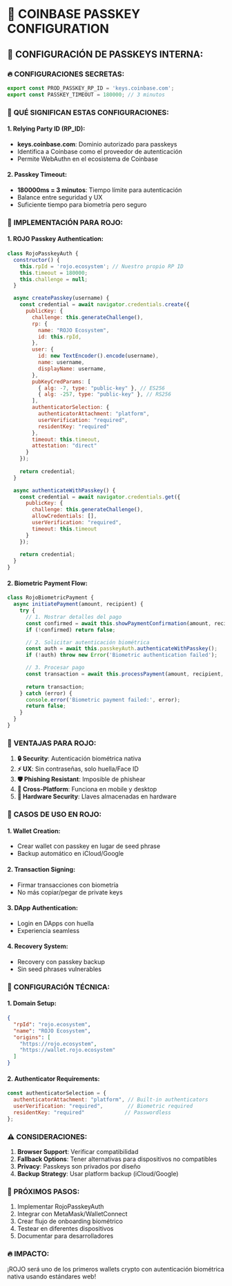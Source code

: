 # 🔐 COINBASE PASSKEY CONFIGURATION

## 🎯 **CONFIGURACIÓN DE PASSKEYS INTERNA:**

### 🔥 **CONFIGURACIONES SECRETAS:**
```javascript
export const PROD_PASSKEY_RP_ID = 'keys.coinbase.com';
export const PASSKEY_TIMEOUT = 180000; // 3 minutos
```

### 🌟 **QUÉ SIGNIFICAN ESTAS CONFIGURACIONES:**

#### **1. Relying Party ID (RP_ID):**
- **keys.coinbase.com**: Dominio autorizado para passkeys
- Identifica a Coinbase como el proveedor de autenticación
- Permite WebAuthn en el ecosistema de Coinbase

#### **2. Passkey Timeout:**
- **180000ms = 3 minutos**: Tiempo límite para autenticación
- Balance entre seguridad y UX
- Suficiente tiempo para biometría pero seguro

### 🚀 **IMPLEMENTACIÓN PARA ROJO:**

#### **1. ROJO Passkey Authentication:**
```javascript
class RojoPasskeyAuth {
  constructor() {
    this.rpId = 'rojo.ecosystem'; // Nuestro propio RP ID
    this.timeout = 180000;
    this.challenge = null;
  }

  async createPasskey(username) {
    const credential = await navigator.credentials.create({
      publicKey: {
        challenge: this.generateChallenge(),
        rp: {
          name: "ROJO Ecosystem",
          id: this.rpId,
        },
        user: {
          id: new TextEncoder().encode(username),
          name: username,
          displayName: username,
        },
        pubKeyCredParams: [
          { alg: -7, type: "public-key" }, // ES256
          { alg: -257, type: "public-key" }, // RS256
        ],
        authenticatorSelection: {
          authenticatorAttachment: "platform",
          userVerification: "required",
          residentKey: "required"
        },
        timeout: this.timeout,
        attestation: "direct"
      }
    });
    
    return credential;
  }

  async authenticateWithPasskey() {
    const credential = await navigator.credentials.get({
      publicKey: {
        challenge: this.generateChallenge(),
        allowCredentials: [],
        userVerification: "required",
        timeout: this.timeout
      }
    });
    
    return credential;
  }
}
```

#### **2. Biometric Payment Flow:**
```javascript
class RojoBiometricPayment {
  async initiatePayment(amount, recipient) {
    try {
      // 1. Mostrar detalles del pago
      const confirmed = await this.showPaymentConfirmation(amount, recipient);
      if (!confirmed) return false;

      // 2. Solicitar autenticación biométrica
      const auth = await this.passkeyAuth.authenticateWithPasskey();
      if (!auth) throw new Error('Biometric authentication failed');

      // 3. Procesar pago
      const transaction = await this.processPayment(amount, recipient, auth);
      
      return transaction;
    } catch (error) {
      console.error('Biometric payment failed:', error);
      return false;
    }
  }
}
```

### 💎 **VENTAJAS PARA ROJO:**

1. **🔒 Security**: Autenticación biométrica nativa
2. **⚡ UX**: Sin contraseñas, solo huella/Face ID
3. **🛡️ Phishing Resistant**: Imposible de phishear
4. **📱 Cross-Platform**: Funciona en mobile y desktop
5. **🔐 Hardware Security**: Llaves almacenadas en hardware

### 🎯 **CASOS DE USO EN ROJO:**

#### **1. Wallet Creation:**
- Crear wallet con passkey en lugar de seed phrase
- Backup automático en iCloud/Google

#### **2. Transaction Signing:**
- Firmar transacciones con biometría
- No más copiar/pegar de private keys

#### **3. DApp Authentication:**
- Login en DApps con huella
- Experiencia seamless

#### **4. Recovery System:**
- Recovery con passkey backup
- Sin seed phrases vulnerables

### 🔧 **CONFIGURACIÓN TÉCNICA:**

#### **1. Domain Setup:**
```json
{
  "rpId": "rojo.ecosystem",
  "name": "ROJO Ecosystem",
  "origins": [
    "https://rojo.ecosystem",
    "https://wallet.rojo.ecosystem"
  ]
}
```

#### **2. Authenticator Requirements:**
```javascript
const authenticatorSelection = {
  authenticatorAttachment: "platform", // Built-in authenticators
  userVerification: "required",        // Biometric required
  residentKey: "required"             // Passwordless
};
```

### ⚠️ **CONSIDERACIONES:**

1. **Browser Support**: Verificar compatibilidad
2. **Fallback Options**: Tener alternativas para dispositivos no compatibles
3. **Privacy**: Passkeys son privados por diseño
4. **Backup Strategy**: Usar platform backup (iCloud/Google)

### 🎯 **PRÓXIMOS PASOS:**

1. Implementar RojoPasskeyAuth
2. Integrar con MetaMask/WalletConnect
3. Crear flujo de onboarding biométrico
4. Testear en diferentes dispositivos
5. Documentar para desarrolladores

### 🔥 **IMPACTO:**
¡ROJO será uno de los primeros wallets crypto con autenticación biométrica nativa usando estándares web!
